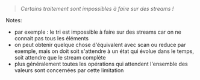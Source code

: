 <!-- .slide: class="quote-slide" -->

<blockquote>
<cite>
  Certains traitement sont impossibles à faire sur des streams !
</cite>
</blockquote>

Notes:

- par exemple : le tri est impossible à faire sur des streams car on ne connait pas tous les éléments
- on peut obtenir quelque chose d'équivalent avec scan ou reduce par exemple, mais on doit soit s'attendre à un état qui évolue dans le temps, soit attendre que le stream complète
- plus généralement toutes les opérations qui attendent l'ensemble des valeurs sont concernées par cette limitation